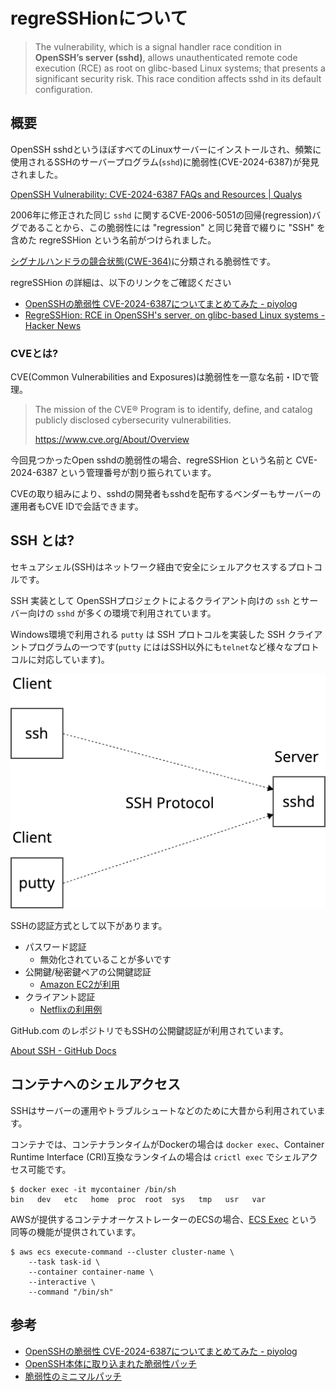 # regreSSHionについて

> The vulnerability, which is a signal handler race condition in **OpenSSH’s server (sshd)**, allows unauthenticated remote code execution (RCE) as root on glibc-based Linux systems; that presents a significant security risk. This race condition affects sshd in its default configuration.


## 概要

OpenSSH sshdというほぼすべてのLinuxサーバーにインストールされ、頻繁に使用されるSSHのサーバープログラム(`sshd`)に脆弱性(CVE-2024-6387)が発見されました。

[OpenSSH Vulnerability: CVE-2024-6387 FAQs and Resources \| Qualys](https://www.qualys.com/regresshion-cve-2024-6387/)

2006年に修正された同じ `sshd` に関するCVE-2006-5051の回帰(regression)バグであることから、この脆弱性には "regression" と同じ発音で綴りに "SSH" を含めた regreSSHion という名前がつけられました。

[シグナルハンドラの競合状態(CWE-364)](https://cwe.mitre.org/data/definitions/364.html)に分類される脆弱性です。

regreSSHion の詳細は、以下のリンクをご確認ください

- [OpenSSHの脆弱性 CVE-2024-6387についてまとめてみた - piyolog](https://piyolog.hatenadiary.jp/entry/2024/07/02/032122)
- [RegreSSHion: RCE in OpenSSH's server, on glibc-based Linux systems - Hacker News](https://news.ycombinator.com/item?id=40843778)

### CVEとは?

CVE(Common Vulnerabilities and Exposures)は脆弱性を一意な名前・IDで管理。

> The mission of the CVE® Program is to identify, define, and catalog publicly disclosed cybersecurity vulnerabilities.
>
> https://www.cve.org/About/Overview

今回見つかったOpen sshdの脆弱性の場合、regreSSHion という名前と CVE-2024-6387 という管理番号が割り振られています。

CVEの取り組みにより、sshdの開発者もsshdを配布するベンダーもサーバーの運用者もCVE IDで会話できます。

## SSH とは?

セキュアシェル(SSH)はネットワーク経由で安全にシェルアクセスするプロトコルです。

SSH 実装として OpenSSHプロジェクトによるクライアント向けの `ssh` とサーバー向けの `sshd` が多くの環境で利用されています。

Windows環境で利用される `putty` は SSH プロトコルを実装した SSH クライアントプログラムの一つです(`putty` にははSSH以外にも`telnet`など様々なプロトコルに対応しています)。

![](ssh.png)

SSHの認証方式として以下があります。

- パスワード認証
    - 無効化されていることが多いです
- 公開鍵/秘密鍵ペアの公開鍵認証
    - [Amazon EC2が利用](https://docs.aws.amazon.com/AWSEC2/latest/UserGuide/connect-linux-inst-ssh.html)
- クライアント認証
    - [Netflixの利用例](https://zenn.dev/quiver/articles/32ec71c3eedb2b)

GitHub.com のレポジトリでもSSHの公開鍵認証が利用されています。

[About SSH - GitHub Docs](https://docs.github.com/en/authentication/connecting-to-github-with-ssh/about-ssh)

## コンテナへのシェルアクセス

SSHはサーバーの運用やトラブルシュートなどのために大昔から利用されています。

コンテナでは、コンテナランタイムがDockerの場合は `docker exec`、Container Runtime Interface (CRI)互換なランタイムの場合は `crictl exec` でシェルアクセス可能です。

```
$ docker exec -it mycontainer /bin/sh
bin   dev   etc   home  proc  root  sys   tmp   usr   var
```

AWSが提供するコンテナオーケストレーターのECSの場合、[ECS Exec](https://docs.aws.amazon.com/AmazonECS/latest/developerguide/ecs-exec.html) という同等の機能が提供されています。

```
$ aws ecs execute-command --cluster cluster-name \
    --task task-id \
    --container container-name \
    --interactive \
    --command "/bin/sh"
```

## 参考

- [OpenSSHの脆弱性 CVE-2024-6387についてまとめてみた - piyolog](https://piyolog.hatenadiary.jp/entry/2024/07/02/032122)
- [OpenSSH本体に取り込まれた脆弱性パッチ](https://github.com/openssh/openssh-portable/commit/81c1099d22b81ebfd20a334ce986c4f753b0db29)
- [脆弱性のミニマルパッチ](https://marc.info/?l=oss-security&m=171982317624594)